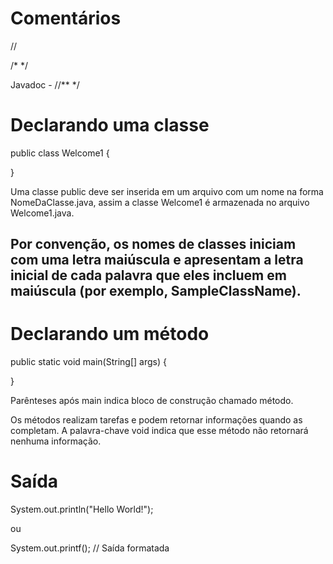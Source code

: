 # Comentários

//

/* */

Javadoc - //** */

# Declarando uma classe

public class Welcome1 {

}

Uma classe public deve ser inserida em um arquivo com um nome na forma NomeDaClasse.java, assim a classe Welcome1 é armazenada no arquivo Welcome1.java.

## Por convenção, os nomes de classes iniciam com uma letra maiúscula e apresentam a letra inicial de cada palavra que eles incluem em maiúscula (por exemplo, SampleClassName).

# Declarando um método

public static void main(String[] args) {

}

Parênteses após main indica bloco de construção chamado método.

Os métodos realizam tarefas e podem retornar informações quando as completam. A palavra-chave void indica que esse método não retornará nenhuma informação.

# Saída

System.out.println("Hello World!");

ou

System.out.printf(); // Saída formatada



